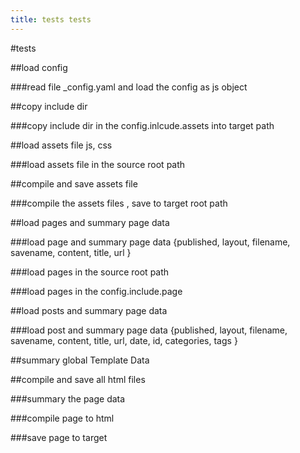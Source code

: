 ```yaml
---
title: tests tests
---
```

#tests

##load config

###read file _config.yaml and load the config as js object

##copy include dir

###copy include dir in the config.inlcude.assets into target path

##load assets file js, css

###load assets file in the source root path

##compile and save assets file

###compile the assets files , save to target root path

##load pages and summary page data

###load page and summary page data {published, layout, filename, savename, content, title, url }

###load pages in the source root path

###load pages in the config.include.page

##load posts and summary page data

###load post and summary page data {published, layout, filename, savename, content, title, url, date, id, categories, tags }

##summary global Template Data

##compile and save all html files

###summary the page data

###compile page to html

###save page to target 